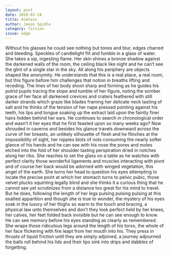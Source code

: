 ```yaml
---
layout: post 
date: 2016-01-24
title: Aimless
author: Jason Spidle
category: fiction
issue: edge
---
```

Without his glasses he could see nothing but tones and blur, edges charred and bleeding. Speckles of candlelight flit and fumble in a glass of water. She takes a sip, ingesting flame. Her skin shines a bronze shadow against the darkened walls of the room, the ceiling black like night and he can’t see the glint of a single star in the sky. All along his periphery are objects shaped like anonymity. He understands that this is a real place, a real room, but this figure before him challenges that notion in breaths lifting and receding. The lines of her body shoot sharp and forming as he guides his putrid pupils tracing the slope and tumble of her figure, noting the somber grace of her face all darkened crevices and craters feathered with still darker strands which graze like blades framing her delicate neck tasting of salt and he thinks of the tension of her nape pressed pointing against his teeth, his lips and tongue soaking up the extract laid upon the faintly finer hairs hidden behind her ears. He continues to search in chronological order and wasn’t it her eyes that he first feasted upon so many weeks ago? Now shrouded in caverns and besides his glance travels downward across the curve of her breasts, an unlikely silhouette of flesh and he flinches at the impossibility of sight, her nipples blots of nots consuming the nearly softer glance of his hands and he can see with his nose the pores and moles etched into the fold of her shoulder tasting perspiration dried in notches along her ribs. She reaches to set the glass on a table as he watches with perfect clarity those wonderful ligaments and muscles interacting with pivot and of course her back would be adorned with winged vegetation, this angel of the earth. She turns her head to question his eyes attempting to locate the precise point at which her stomach turns to pelvic pubic, those velvet plucks squinting legally blind and she thinks it a curious thing that he cannot see yet scrutinizes from a distance too great for his mind to travel. But he does, following the length of her legs pulsing pulsing pulsing at this exalted apparition and though she is true to wonder, the mystery of his eyes soak in the luxury of her thighs so warm to the touch and bracing, a physical law unto themselves and don’t they look perfect held by her knees, her calves, her feet folded back invisible but he can see enough to know. He can see memory before his eyes standing as clearly as remembered. She wraps those ridiculous legs around the length of his torso, the whole of her face flickering with fire leapt from her mouth into his. They press in thrusts of liquid friction until they are simply adjoined, a journey adjourned the balls roll behind his lids and their lips sink into drips and dabbles of forgetting.